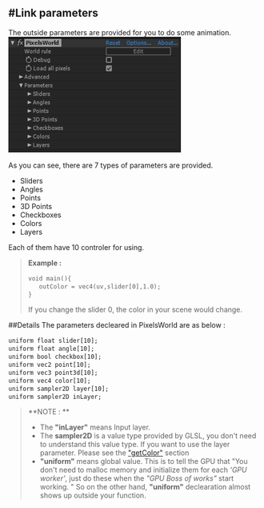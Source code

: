 #Link parameters
---
The outside parameters are provided for you to do some animation. 
<br>
![Parameters](parameters.png)

As you can see, there are 7 types of parameters are provided. 
- Sliders
- Angles
- Points
- 3D Points
- Checkboxes
- Colors
- Layers

Each of them have 10 controler for using. 
> **Example :**
> ```glsl:link_slider.shader
> void main(){
>    outColor = vec4(uv,slider[0],1.0);
>}
> ``` 
> If you change the slider 0, the color in your scene would change.

##Details
The  parameters decleared in PixelsWorld are as below : 
```glsl:parameters.shader
uniform float slider[10];
uniform float angle[10];
uniform bool checkbox[10];
uniform vec2 point[10];
uniform vec3 point3d[10];
uniform vec4 color[10];
uniform sampler2D layer[10];
uniform sampler2D inLayer;
```
> **NOTE : **
> - The **"inLayer"** means Input layer. 
> - The **sampler2D** is a value type provided by GLSL, you don't need to understand this value type. If you want to use the layer parameter. Please see the ["getColor"](getColor.md) section
> - **"uniform"** means global value. This is to tell the GPU that "You don't need to malloc memory and initialize them for each *'GPU worker'*, just do these when the *"GPU Boss of works"* start working. " So on the other hand, **"uniform"** declearation almost shows up outside your function. 